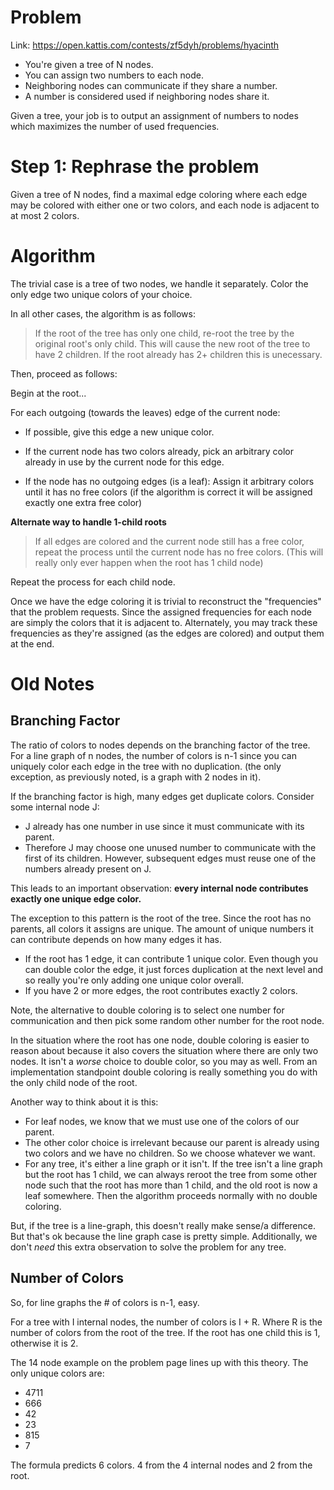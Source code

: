 # Problem
Link: https://open.kattis.com/contests/zf5dyh/problems/hyacinth

- You're given a tree of N nodes.
- You can assign two numbers to each node.
- Neighboring nodes can communicate if they share a number.
- A number is considered used if neighboring nodes share it.

Given a tree, your job is to output an assignment of numbers to nodes
which maximizes the number of used frequencies.

# Step 1: Rephrase the problem
Given a tree of N nodes, find a maximal edge coloring where each
edge may be colored with either one or two colors, and each node is
adjacent to at most 2 colors.

# Algorithm
The trivial case is a tree of two nodes, we handle it separately. Color the
only edge two unique colors of your choice.

In all other cases, the algorithm is as follows:
> If the root of the tree has only one child, re-root the tree by the original
  root's only child. This will cause the new root of the tree to have 2 children.
  If the root already has 2+ children this is unecessary.

Then, proceed as follows:

Begin at the root...

For each outgoing (towards the leaves) edge of the current node:
- If possible, give this edge a new unique color.
- If the current node has two colors already, pick an arbitrary color already
  in use by the current node for this edge.


- If the node has no outgoing edges (is a leaf):
  Assign it arbitrary colors until it has no free colors (if the algorithm
  is correct it will be assigned exactly one extra free color)

**Alternate way to handle 1-child roots**
> If all edges are colored and the current node still has a free color, repeat
  the process until the current node has no free colors. (This will really
  only ever happen when the root has 1 child node)

Repeat the process for each child node.

Once we have the edge coloring it is trivial to reconstruct the "frequencies"
that the problem requests. Since the assigned frequencies for each node are simply
the colors that it is adjacent to. Alternately, you may track these frequencies
as they're assigned (as the edges are colored) and output them at the end.

# Old Notes
## Branching Factor
The ratio of colors to nodes depends on the branching factor of the tree.
For a line graph of n nodes, the number of colors is n-1 since you can uniquely
color each edge in the tree with no duplication. (the only exception, as 
previously noted, is a graph with 2 nodes in it).

If the branching factor is high, many edges get duplicate colors. Consider
some internal node J:
- J already has one number in use since it must communicate with its parent.
- Therefore J may choose one unused number to communicate with the first
  of its children. However, subsequent edges must reuse one of the numbers
  already present on J.

This leads to an important observation:
**every internal node contributes exactly one unique edge color.**

The exception to this pattern is the root of the tree. Since the root has
no parents, all colors it assigns are unique. The amount of unique numbers
it can contribute depends on how many edges it has.
- If the root has 1 edge, it can contribute 1 unique color. Even though
  you can double color the edge, it just forces duplication at the next level
  and so really you're only adding one unique color overall.
- If you have 2 or more edges, the root contributes exactly 2 colors.

Note, the alternative to double coloring is to select one number for communication
and then pick some random other number for the root node.

In the situation where the root has one node, double coloring is easier to reason
about because it also covers the situation where there are only two nodes. It
isn't a *worse* choice to double color, so you may as well. From an implementation
standpoint double coloring is really something you do with the only child node
of the root.

Another way to think about it is this:
- For leaf nodes, we know that we must use one of the colors of our parent.
- The other color choice is irrelevant because our parent is already using
  two colors and we have no children. So we choose whatever we want.
- For any tree, it's either a line graph or it isn't. If the tree isn't a line
  graph but the root has 1 child, we can always reroot the tree from some other
  node such that the root has more than 1 child, and the old root is now
  a leaf somewhere. Then the algorithm proceeds normally with no double coloring.

But, if the tree is a line-graph, this doesn't really make sense/a difference.
But that's ok because the line graph case is pretty simple. Additionally, we don't
*need* this extra observation to solve the problem for any tree.

## Number of Colors
So, for line graphs the # of colors is n-1, easy.

For a tree with I internal nodes, the number of colors is I + R. Where R is the
number of colors from the root of the tree. If the root has one child this is 1,
otherwise it is 2.

The 14 node example on the problem page lines up with this theory. The only unique
colors are:
- 4711
- 666
- 42
- 23
- 815
- 7

The formula predicts 6 colors. 4 from the 4 internal nodes and 2 from the root.
